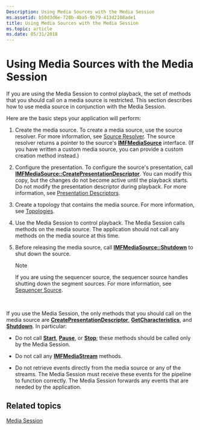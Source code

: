 ```yaml
---
Description: Using Media Sources with the Media Session
ms.assetid: b50d3d6e-728b-4ba5-9b79-413d2108ade1
title: Using Media Sources with the Media Session
ms.topic: article
ms.date: 05/31/2018
---
```


# Using Media Sources with the Media Session

If you are using the Media Session to control playback, the set of methods that you should call on a media source is restricted. This section describes how to use media source in conjunction with the Media Session.

Here are the basic steps your application will perform:

1.  Create the media source. To create a media source, use the source resolver. For more information, see [Source Resolver](source-resolver.md). The source resolver returns a pointer to the source's [**IMFMediaSource**](/windows/desktop/api/mfidl/nn-mfidl-imfmediasource) interface. (If you have written a custom media source, you can provide a custom creation method instead.)

2.  Configure the presentation. To configure the source's presentation, call [**IMFMediaSource::CreatePresentationDescriptor**](/windows/desktop/api/mfidl/nf-mfidl-imfmediasource-createpresentationdescriptor). You can modify this copy, but the changes do not become active until the playback starts. Do not modify the presentation descriptor during playback. For more information, see [Presentation Descriptors](presentation-descriptors.md).

3.  Create a topology that contains the media source. For more information, see [Topologies](topologies.md).

4.  Use the Media Session to control playback. The Media Session calls methods on the media source. The application should not call any methods on the media source at this time.

5.  Before releasing the media source, call [**IMFMediaSource::Shutdown**](/windows/desktop/api/mfidl/nf-mfidl-imfmediasource-shutdown) to shut down the source.

    > [!Note]  
    > If you are using the sequencer source, the sequencer source handles shutting down the segment sources. For more information, see [Sequencer Source](sequencer-source.md).

     

If you use the Media Session, the only methods that you should call on the media source are [**CreatePresentationDescriptor**](/windows/desktop/api/mfidl/nf-mfidl-imfmediasource-createpresentationdescriptor), [**GetCharacteristics**](/windows/desktop/api/mfidl/nf-mfidl-imfmediasource-getcharacteristics), and [**Shutdown**](/windows/desktop/api/mfidl/nf-mfidl-imfmediasource-shutdown). In particular:

-   Do not call [**Start**](/windows/desktop/api/mfidl/nf-mfidl-imfmediasource-start), [**Pause**](/windows/desktop/api/mfidl/nf-mfidl-imfmediasource-pause), or [**Stop**](/windows/desktop/api/mfidl/nf-mfidl-imfmediasource-stop); these methods should be called only by the Media Session.

-   Do not call any [**IMFMediaStream**](/windows/desktop/api/mfidl/nn-mfidl-imfmediastream) methods.

-   Do not retrieve events directly from the media source or any of the streams. The Media Session must receive these events for the pipeline to function correctly. The Media Session forwards any events that are needed by the application.

## Related topics

<dl> <dt>

[Media Session](media-session.md)
</dt> </dl>

 

 




